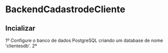 # BackendCadastrodeCliente

## Incializar
1º Configure o banco de dados PostgreSQL criando um database de nome 'clientesdb'.
2º 
